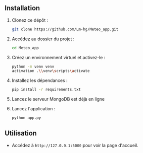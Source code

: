 ## Installation

1. Clonez ce dépôt :
    ```bash
    git clone https://github.com/Lm-hg/Meteo_app.git
    ```
2. Accédez au dossier du projet :
    ```bash
    cd Meteo_app
    ```
3. Créez un environnement virtuel et activez-le :
    ```bash
    python -m venv venv
    activation .\\venv\scripts\activate 
    ```
4. Installez les dépendances :
    ```bash
    pip install -r requirements.txt
    ```
5. Lancez le serveur MongoDB est déjà en ligne


6. Lancez l'application :
    ```bash
    python app.py
    ```

## Utilisation

- Accédez à `http://127.0.0.1:5000` pour voir la page d'accueil.


